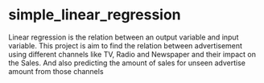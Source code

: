 # simple_linear_regression
Linear regression is the relation between an output variable and input variable. This project is aim to find the relation between advertisement using different channels like TV, Radio and Newspaper and their impact on the Sales. And also predicting the amount of sales for unseen advertise amount from those channels

